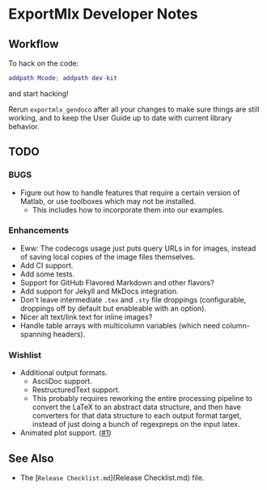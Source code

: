 # ExportMlx Developer Notes

## Workflow

To hack on the code:

```matlab
addpath Mcode; addpath dev-kit
```

and start hacking!

Rerun `exportmlx_gendoco` after all your changes to make sure things are still working, and to keep the User Guide up to date with current library behavior.

## TODO

### BUGS

* Figure out how to handle features that require a certain version of Matlab, or use toolboxes which may not be installed.
  * This includes how to incorporate them into our examples.

### Enhancements

* Eww: The codecogs usage just puts query URLs in for images, instead of saving local copies of the image files themselves.
* Add CI support.
* Add some tests.
* Support for GitHub Flavored Markdown and other flavors?
* Add support for Jekyll and MkDocs integration.
* Don't leave intermediate `.tex` and `.sty` file droppings (configurable, droppings off by default but enableable with an option).
* Nicer alt text/link text for inline images?
* Handle table arrays with multicolumn variables (which need column-spanning headers).

### Wishlist

* Additional output formats.
  * AsciiDoc support.
  * RestructuredText support.
  * This probably requires reworking the entire processing pipeline to convert the LaTeX to an abstract data structure, and then have converters for that data structure to each output format target, instead of just doing a bunch of regexpreps on the input latex.
* Animated plot support. ([#1](https://github.com/janklab/ExportMlx/issues/1))

## See Also

* The [`Release Checklist.md`](Release Checklist.md) file.
